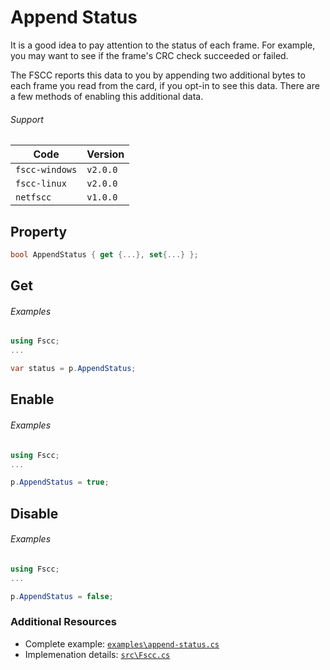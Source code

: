 # Append Status

It is a good idea to pay attention to the status of each frame. For example, you
may want to see if the frame's CRC check succeeded or failed.

The FSCC reports this data to you by appending two additional bytes
to each frame you read from the card, if you opt-in to see this data. There are
a few methods of enabling this additional data.

###### Support
| Code           | Version
| -------------- | --------
| `fscc-windows` | `v2.0.0` 
| `fscc-linux`   | `v2.0.0` 
| `netfscc`      | `v1.0.0`


## Property
```c#
bool AppendStatus { get {...}, set{...} };
```


## Get
###### Examples
```c#
using Fscc;
...

var status = p.AppendStatus;
```


## Enable
###### Examples
```c#
using Fscc;
...

p.AppendStatus = true;
```


## Disable
###### Examples
```c#
using Fscc;
...

p.AppendStatus = false;
```


### Additional Resources
- Complete example: [`examples\append-status.cs`](https://github.com/commtech/netfscc/blob/master/examples/append-status.cs)
- Implemenation details: [`src\Fscc.cs`](https://github.com/commtech/netfscc/blob/master/src/Fscc.cs)

